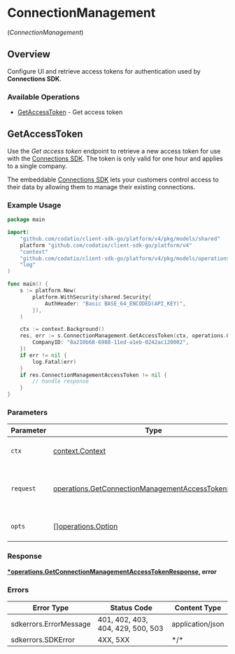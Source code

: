 # ConnectionManagement
(*ConnectionManagement*)

## Overview

Configure UI and retrieve access tokens for authentication used by **Connections SDK**.

### Available Operations

* [GetAccessToken](#getaccesstoken) - Get access token

## GetAccessToken

﻿Use the *Get access token* endpoint to retrieve a new access token for use with the [Connections SDK](https://docs.codat.io/auth-flow/optimize/connection-management). The token is only valid for one hour and applies to a single company.

The embeddable [Connections SDK](https://docs.codat.io/auth-flow/optimize/connection-management) lets your customers control access to their data by allowing them to manage their existing connections.

### Example Usage

```go
package main

import(
	"github.com/codatio/client-sdk-go/platform/v4/pkg/models/shared"
	platform "github.com/codatio/client-sdk-go/platform/v4"
	"context"
	"github.com/codatio/client-sdk-go/platform/v4/pkg/models/operations"
	"log"
)

func main() {
    s := platform.New(
        platform.WithSecurity(shared.Security{
            AuthHeader: "Basic BASE_64_ENCODED(API_KEY)",
        }),
    )

    ctx := context.Background()
    res, err := s.ConnectionManagement.GetAccessToken(ctx, operations.GetConnectionManagementAccessTokenRequest{
        CompanyID: "8a210b68-6988-11ed-a1eb-0242ac120002",
    })
    if err != nil {
        log.Fatal(err)
    }
    if res.ConnectionManagementAccessToken != nil {
        // handle response
    }
}
```

### Parameters

| Parameter                                                                                                                        | Type                                                                                                                             | Required                                                                                                                         | Description                                                                                                                      |
| -------------------------------------------------------------------------------------------------------------------------------- | -------------------------------------------------------------------------------------------------------------------------------- | -------------------------------------------------------------------------------------------------------------------------------- | -------------------------------------------------------------------------------------------------------------------------------- |
| `ctx`                                                                                                                            | [context.Context](https://pkg.go.dev/context#Context)                                                                            | :heavy_check_mark:                                                                                                               | The context to use for the request.                                                                                              |
| `request`                                                                                                                        | [operations.GetConnectionManagementAccessTokenRequest](../../pkg/models/operations/getconnectionmanagementaccesstokenrequest.md) | :heavy_check_mark:                                                                                                               | The request object to use for the request.                                                                                       |
| `opts`                                                                                                                           | [][operations.Option](../../pkg/models/operations/option.md)                                                                     | :heavy_minus_sign:                                                                                                               | The options for this request.                                                                                                    |

### Response

**[*operations.GetConnectionManagementAccessTokenResponse](../../pkg/models/operations/getconnectionmanagementaccesstokenresponse.md), error**

### Errors

| Error Type                        | Status Code                       | Content Type                      |
| --------------------------------- | --------------------------------- | --------------------------------- |
| sdkerrors.ErrorMessage            | 401, 402, 403, 404, 429, 500, 503 | application/json                  |
| sdkerrors.SDKError                | 4XX, 5XX                          | \*/\*                             |